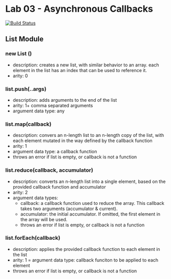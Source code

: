 # Lab 03 - Asynchronous Callbacks

[![Build Status](https://travis-ci.org/ashtonkellis/02-Lists-From-Scratch.svg?branch=master)](https://travis-ci.org/ashtonkellis/02-Lists-From-Scratch)

## List Module
### new List ()
- description: creates a new list, with similar behavior to an array. each element in the list has an index that can be used to reference it. 
- arity: 0

### list.push(..args)
- description: adds arguments to the end of the list
- arity: 1+ comma separated arguments
- argument data type: any

### list.map(callback)
- description: convers an n-length list to an n-length copy of the list, with each element mutated in the way defined by the callback function
- arity: 1
- argument data type: a callback function
- throws an error if list is empty, or callback is not a function

### list.reduce(callback, accumulator)
- description: converts an n-length list into a single element, based on the provided callback function and accumulator
- arity: 2
- argument data types:
  - callback: a callback function used to reduce the array. This callback takes two arguments (accumulator & current).
  - accumulator: the initial accumulator. If omitted, the first element in the array will be used.
  - throws an error if list is empty, or callback is not a function

### list.forEach(callback)
- description: applies the provided callback function to each element in the list
- arity: 1
= argument data type: callback funciton to be applied to each element
- throws an error if list is empty, or callback is not a function
